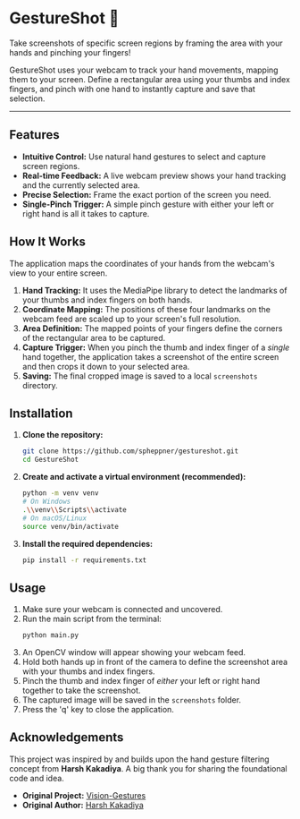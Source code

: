 # GestureShot 📸

Take screenshots of specific screen regions by framing the area with your hands and pinching your fingers!

GestureShot uses your webcam to track your hand movements, mapping them to your screen. Define a rectangular area using your thumbs and index fingers, and pinch with one hand to instantly capture and save that selection.

---

## Features

-   **Intuitive Control:** Use natural hand gestures to select and capture screen regions.
-   **Real-time Feedback:** A live webcam preview shows your hand tracking and the currently selected area.
-   **Precise Selection:** Frame the exact portion of the screen you need.
-   **Single-Pinch Trigger:** A simple pinch gesture with either your left or right hand is all it takes to capture.

## How It Works

The application maps the coordinates of your hands from the webcam's view to your entire screen.

1.  **Hand Tracking:** It uses the MediaPipe library to detect the landmarks of your thumbs and index fingers on both hands.
2.  **Coordinate Mapping:** The positions of these four landmarks on the webcam feed are scaled up to your screen's full resolution.
3.  **Area Definition:** The mapped points of your fingers define the corners of the rectangular area to be captured.
4.  **Capture Trigger:** When you pinch the thumb and index finger of a *single* hand together, the application takes a screenshot of the entire screen and then crops it down to your selected area.
5.  **Saving:** The final cropped image is saved to a local `screenshots` directory.

## Installation

1.  **Clone the repository:**
    ```bash
    git clone https://github.com/spheppner/gestureshot.git
    cd GestureShot
    ```

2.  **Create and activate a virtual environment (recommended):**
    ```bash
    python -m venv venv
    # On Windows
    .\\venv\\Scripts\\activate
    # On macOS/Linux
    source venv/bin/activate
    ```

3.  **Install the required dependencies:**
    ```bash
    pip install -r requirements.txt
    ```

## Usage

1.  Make sure your webcam is connected and uncovered.
2.  Run the main script from the terminal:
    ```bash
    python main.py
    ```
3.  An OpenCV window will appear showing your webcam feed.
4.  Hold both hands up in front of the camera to define the screenshot area with your thumbs and index fingers.
5.  Pinch the thumb and index finger of *either* your left or right hand together to take the screenshot.
6.  The captured image will be saved in the `screenshots` folder.
7.  Press the 'q' key to close the application.

## Acknowledgements

This project was inspired by and builds upon the hand gesture filtering concept from **Harsh Kakadiya**. A big thank you for sharing the foundational code and idea.

-   **Original Project:** [Vision-Gestures](https://github.com/harsh-kakadiya1/computer-vision/tree/main/Vision-Gestures)
-   **Original Author:** [Harsh Kakadiya](https://github.com/harsh-kakadiya1)
